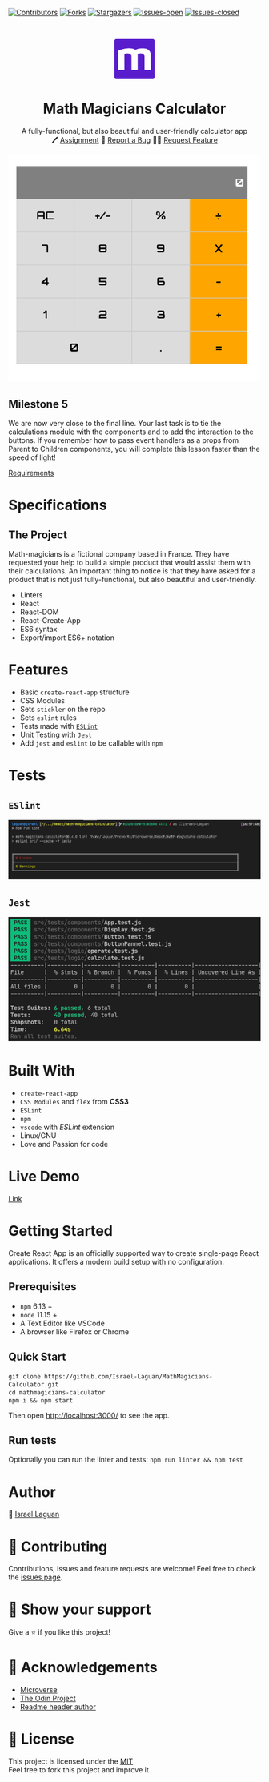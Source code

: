 <!-- PROJECT SHIELDS -->
<!--
*** "reference style" links are used for readability.
*** Reference links are enclosed in brackets [ ] instead of parentheses ( ).
*** See the bottom of this document for the declaration of the reference variables
*** for contributors-url, forks-url, etc. This is an optional, concise syntax you may use.
*** https://www.markdownguide.org/basic-syntax/#reference-style-links
-->

[![Contributors][contributors-shield]][contributors-url]
[![Forks][forks-shield]][forks-url]
[![Stargazers][stars-shield]][stars-url]
[![Issues-open][issues-open-shield]][issues-open-url]
[![Issues-closed][issues-closed-shield]][issues-closed-url]

<!-- PROJECT LOGO -->
<br />
<p align="center">
  <a href="https://www.microverse.org/">
    <img src="docs/microverse.png" alt="Logo" width="80" height="80">
  </a>

  <h1 align="center">
	Math Magicians Calculator
  </h1>

  <p align="center">
    A fully-functional, but also beautiful and user-friendly calculator app
    <br />
	  🖊️
    <a href="https://github.com/microverseinc/project-react-calculator/blob/master/README.md">Assignment</a>
    🐞
    <a href="https://github.com/Israel-Laguan/MathMagicians-Calculator/issues">Report a Bug</a>
    🙋‍♂️
    <a href="https://github.com/Israel-Laguan/MathMagicians-Calculator/issues">Request Feature</a>
  </p>
</p>

![App](docs/app.png)

## Milestone 5

We are now very close to the final line. Your last task is to tie the calculations module with the components and to add the interaction to the buttons. If you remember how to pass event handlers as a props from Parent to Children components, you will complete this lesson faster than the speed of light!

[Requirements](https://github.com/microverseinc/project-react-calculator/blob/master/milestones/MILESTONE_5.md)

# Specifications

## The Project

Math-magicians is a fictional company based in France. They have requested your help to build a simple product that would assist them with their calculations. An important thing to notice is that they have asked for a product that is not just fully-functional, but also beautiful and user-friendly.

- Linters
- React
- React-DOM
- React-Create-App
- ES6 syntax
- Export/import ES6+ notation

# Features

- Basic `create-react-app` structure
- CSS Modules
- Sets `stickler` on the repo
- Sets `eslint` rules
- Tests made with [`ESLint`](https://eslint.org/)
- Unit Testing with [`Jest`](https://jestjs.io/)
- Add `jest` and `eslint` to be callable with `npm`

# Tests

## `ESlint`

![ESlint](docs/linter.png)

## `Jest`

![Jest](docs/jest.png)

# Built With

- `create-react-app`
- `CSS Modules` and `flex` from **CSS3**
- `ESLint`
- `npm`
- `vscode` with _ESLint_ extension
- Linux/GNU
- Love and Passion for code

# Live Demo

[Link](https://math-magicians-calculator.herokuapp.com/)

# Getting Started

Create React App is an officially supported way to create single-page React applications. It offers a modern build setup with no configuration.

## Prerequisites

- `npm` 6.13 +
- `node` 11.15 +
- A Text Editor like VSCode
- A browser like Firefox or Chrome

## Quick Start

```
git clone https://github.com/Israel-Laguan/MathMagicians-Calculator.git
cd mathmagicians-calculator
npm i && npm start
```

Then open [http://localhost:3000/](http://localhost:3000/) to see the app.

## Run tests

Optionally you can run the linter and tests: `npm run linter && npm test`

# Author

👨 [Israel Laguan](https://github.com/Israel-Laguan)

# 🤝 Contributing

Contributions, issues and feature requests are welcome!
Feel free to check the [issues page](https://github.com/Israel-Laguan/MathMagicians-Calculator/issues).

# 🤗 Show your support

Give a ⭐️ if you like this project!

# 🏅 Acknowledgements

- [Microverse](https://www.microverse.org/)
- [The Odin Project](https://www.theodinproject.com/)
- [Readme header author](https://github.com/collinsugwu/Microverse201-Enumerable-Methods)

# 📝 License

This project is licensed under the [MIT](LICENSE)\
Feel free to fork this project and improve it

<!-- MARKDOWN LINKS & IMAGES -->
<!-- https://www.markdownguide.org/basic-syntax/#reference-style-links -->

[contributors-shield]: https://img.shields.io/github/contributors/Israel-Laguan/MathMagicians-Calculator?style=plastic
[contributors-url]: https://github.com/Israel-Laguan/MathMagicians-Calculator/graphs/contributors
[forks-shield]: https://img.shields.io/github/forks/Israel-Laguan/MathMagicians-Calculator?style=plastic
[forks-url]: https://github.com/Israel-Laguan/MathMagicians-Calculator/network/members
[stars-shield]: https://img.shields.io/github/stars/Israel-Laguan/MathMagicians-Calculator?style=plastic
[stars-url]: https://github.com/Israel-Laguan/MathMagicians-Calculator/stargazers
[issues-open-shield]: https://img.shields.io/github/issues/Israel-Laguan/MathMagicians-Calculator?style=plastic
[issues-closed-url]: https://github.com/Israel-Laguan/MathMagicians-Calculator/issues
[issues-closed-shield]: https://img.shields.io/github/issues-closed/Israel-Laguan/MathMagicians-Calculator?style=plastic
[issues-open-url]: https://github.com/Israel-Laguan/MathMagicians-Calculator/issues
